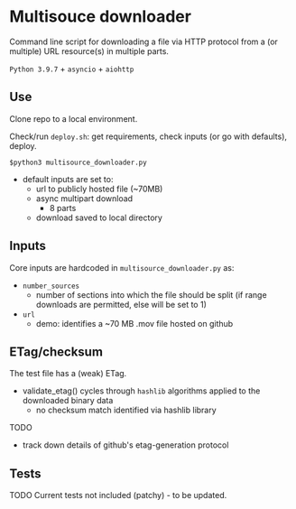 # Multisouce downloader
Command line script for downloading a file via HTTP protocol from a (or multiple) URL resource(s) in multiple parts.

`Python 3.9.7` + `asyncio` + `aiohttp`

## Use
Clone repo to a local environment.

Check/run `deploy.sh`: get requirements, check inputs (or go with defaults), deploy.

`$python3 multisource_downloader.py`

- default inputs are set to:
    - url to publicly hosted file (~70MB)
    - async multipart download
        - 8 parts
    - download saved to local directory

## Inputs
Core inputs are hardcoded in `multisource_downloader.py` as:

- `number_sources` 
    - number of sections into which the file should be split (if range downloads are permitted, else will be set to 1)
- `url`
    - demo: identifies a ~70 MB .mov file hosted on github

## ETag/checksum
The test file has a (weak) ETag.
- validate_etag() cycles through `hashlib` algorithms applied to the downloaded binary data
    - no checksum match identified via hashlib library

TODO
- track down details of github's etag-generation protocol

## Tests
TODO
Current tests not included (patchy) - to be updated.
